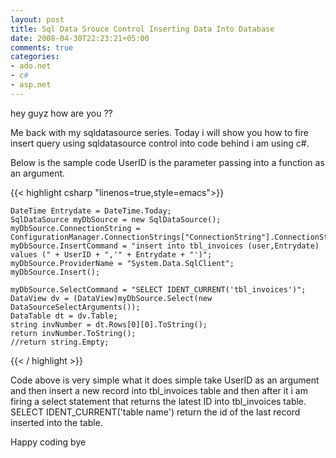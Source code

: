```yaml
---
layout: post
title: Sql Data Srouce Control Inserting Data Into Database
date: 2008-04-30T22:23:21+05:00
comments: true
categories:
- ado.net
- c#
- asp.net
---
```

hey guyz how are you ??

Me back with my sqldatasource series. Today i will show you how to fire insert query using sqldatasource control into code behind i am using c#.

Below is the sample code UserID is the parameter passing into a function as an argument.

{{< highlight csharp  "linenos=true,style=emacs">}}

    DateTime Entrydate = DateTime.Today;
    SqlDataSource myDbSource = new SqlDataSource();
    myDbSource.ConnectionString = ConfigurationManager.ConnectionStrings["ConnectionString"].ConnectionString;
    myDbSource.InsertCommand = "insert into tbl_invoices (user,Entrydate) values (" + UserID + ",'" + Entrydate + "')";
    myDbSource.ProviderName = "System.Data.SqlClient";
    myDbSource.Insert();

    myDbSource.SelectCommand = "SELECT IDENT_CURRENT('tbl_invoices')";
    DataView dv = (DataView)myDbSource.Select(new DataSourceSelectArguments());
    DataTable dt = dv.Table;
    string invNumber = dt.Rows[0][0].ToString();
    return invNumber.ToString();
    //return string.Empty;

{{< / highlight >}}

Code above is very simple what it does simple take UserID as an argument and then insert a new record into tbl_invoices table and then after it i am firing a select statement that returns the latest ID into tbl_invoices table. SELECT IDENT_CURRENT('table name') return the id of the last record inserted into the table.

Happy coding bye
